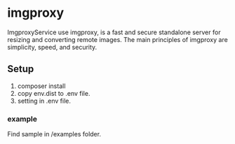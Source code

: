 # imgproxy
ImgproxyService use imgproxy, is a fast and secure standalone server for resizing and converting remote images.
The main principles of imgproxy are simplicity, speed, and security.


## Setup

1. composer install
1. copy env.dist to .env file.
1. setting in .env file.

### example
   Find sample in  /examples folder.
